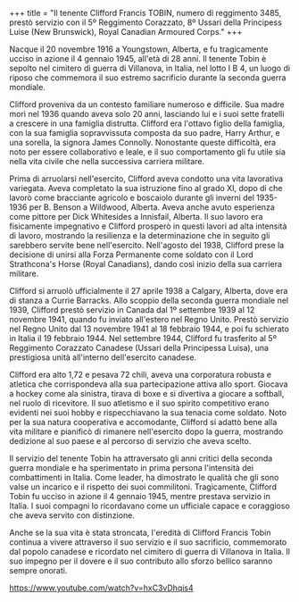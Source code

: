 +++
title = "Il tenente Clifford Francis TOBIN, numero di reggimento 3485, prestò servizio con il 5º Reggimento Corazzato, 8º Ussari della Principess Luise (New Brunswick), Royal Canadian Armoured Corps."
+++

Nacque il 20 novembre 1916 a Youngstown, Alberta, e fu tragicamente ucciso in azione il 4 gennaio 1945, all'età di 28 anni. Il tenente Tobin è sepolto nel cimitero di guerra di Villanova, in Italia, nel lotto I B 4, un luogo di riposo che commemora il suo estremo sacrificio durante la seconda guerra mondiale.

Clifford proveniva da un contesto familiare numeroso e difficile. Sua madre morì nel 1936 quando aveva solo 20 anni, lasciando lui e i suoi sette fratelli a crescere in una famiglia distrutta. Clifford era l'ottavo figlio della famiglia, con la sua famiglia sopravvissuta composta da suo padre, Harry Arthur, e una sorella, la signora James Connolly. Nonostante queste difficoltà, era noto per essere collaborativo e leale, e il suo comportamento gli fu utile sia nella vita civile che nella successiva carriera militare.

Prima di arruolarsi nell'esercito, Clifford aveva condotto una vita lavorativa variegata. Aveva completato la sua istruzione fino al grado XI, dopo di che lavorò come bracciante agricolo e boscaiolo durante gli inverni del 1935-1936 per B. Benson a Wildwood, Alberta. Aveva anche avuto esperienza come pittore per Dick Whitesides a Innisfail, Alberta. Il suo lavoro era fisicamente impegnativo e Clifford prosperò in questi lavori ad alta intensità di lavoro, mostrando la resilienza e la determinazione che in seguito gli sarebbero servite bene nell'esercito. Nell'agosto del 1938, Clifford prese la decisione di unirsi alla Forza Permanente come soldato con il Lord Strathcona's Horse (Royal Canadians), dando così inizio della sua carriera militare.

Clifford si arruolò ufficialmente il 27 aprile 1938 a Calgary, Alberta, dove era di stanza a Currie Barracks. Allo scoppio della seconda guerra mondiale nel 1939, Clifford prestò servizio in Canada dal 1º settembre 1939 al 12 novembre 1941, quando fu inviato all'estero nel Regno Unito. Prestò servizio nel Regno Unito dal 13 novembre 1941 al 18 febbraio 1944, e poi fu schierato in Italia il 19 febbraio 1944. Nel settembre 1944, Clifford fu trasferito al 5º Reggimento Corazzato Canadese (Ussari della Principessa Luisa), una prestigiosa unità all'interno dell'esercito canadese.

Clifford era alto 1,72 e pesava 72 chili, aveva una corporatura robusta e atletica che corrispondeva alla sua partecipazione attiva allo sport. Giocava a hockey come ala sinistra, tirava di boxe e si divertiva a giocare a softball, nel ruolo di ricevitore. Il suo atletismo e il suo spirito competitivo erano evidenti nei suoi hobby e rispecchiavano la sua tenacia come soldato. Noto per la sua natura cooperativa e accomodante, Clifford si adattò bene alla vita militare e pianificò di rimanere nell'esercito dopo la guerra, mostrando dedizione al suo paese e al percorso di servizio che aveva scelto.

Il servizio del tenente Tobin ha attraversato gli anni critici della seconda guerra mondiale e ha sperimentato in prima persona l'intensità dei combattimenti in Italia. Come leader, ha dimostrato le qualità che gli sono valse un incarico e il rispetto dei suoi commilitoni. 
Tragicamente, Clifford Tobin fu ucciso in azione il 4 gennaio 1945, mentre prestava servizio in Italia. I suoi compagni lo ricordavano come un ufficiale capace e coraggioso che aveva servito con distinzione.

Anche se la sua vita è stata stroncata, l'eredità di Clifford Francis Tobin continua a vivere attraverso il suo servizio e il suo sacrificio, commemorato dal popolo canadese e ricordato nel cimitero di guerra di Villanova in Italia. 
Il suo impegno per il dovere e il suo contributo allo sforzo bellico saranno sempre onorati.

https://www.youtube.com/watch?v=hxC3vDhqis4

